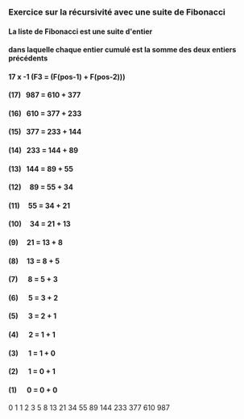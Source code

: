 ### Exercice sur la récursivité avec une suite de Fibonacci

#### La liste de Fibonacci est une suite d'entier
#### dans laquelle chaque entier cumulé est la somme des deux entiers précédents

#### 17 x -1 (F3  = (F(pos-1) + F(pos-2)))

#### (17) &nbsp;&nbsp;987  = 610 + 377
#### (16) &nbsp;&nbsp;610  = 377 + 233
#### (15) &nbsp;&nbsp;377  = 233 + 144
#### (14) &nbsp;&nbsp;233  = 144 + 89
#### (13) &nbsp;&nbsp;144  = 89 + 55
#### (12) &nbsp;&nbsp;&nbsp;&nbsp;89   = 55 + 34
#### (11) &nbsp;&nbsp;&nbsp;&nbsp;55   = 34 + 21
#### (10) &nbsp;&nbsp;&nbsp;&nbsp;34   = 21 + 13
#### (9)  &nbsp;&nbsp;&nbsp;&nbsp;21   = 13 + 8
#### (8)  &nbsp;&nbsp;&nbsp;&nbsp;13   = 8 + 5
#### (7)  &nbsp;&nbsp;&nbsp;&nbsp;&nbsp;8   = 5 + 3
#### (6)  &nbsp;&nbsp;&nbsp;&nbsp;&nbsp;5   = 3 + 2
#### (5)  &nbsp;&nbsp;&nbsp;&nbsp;&nbsp;3   = 2 + 1
#### (4)  &nbsp;&nbsp;&nbsp;&nbsp;&nbsp;2   = 1 + 1
#### (3)  &nbsp;&nbsp;&nbsp;&nbsp;&nbsp;1   = 1 + 0
#### (2)  &nbsp;&nbsp;&nbsp;&nbsp;&nbsp;1   = 0 + 1
#### (1)  &nbsp;&nbsp;&nbsp;&nbsp;&nbsp;0   = 0 + 0

0  1  1  2  3  5  8  13  21  34  55  89  144  233  377  610  987
